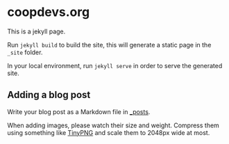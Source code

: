 # coopdevs.org

This is a jekyll page. 

Run `jekyll build` to build the site, this will generate a static page in the `_site` folder.

In your local environment, run `jekyll serve` in order to serve the generated site.

## Adding a blog post

Write your blog post as a Markdown file in [_posts](https://github.com/coopdevs/coopdevs.github.io/tree/master/_posts).

When adding images, please watch their size and weight. Compress them using something like [TinyPNG](https://tinypng.com/) and scale them to 2048px wide at most.
